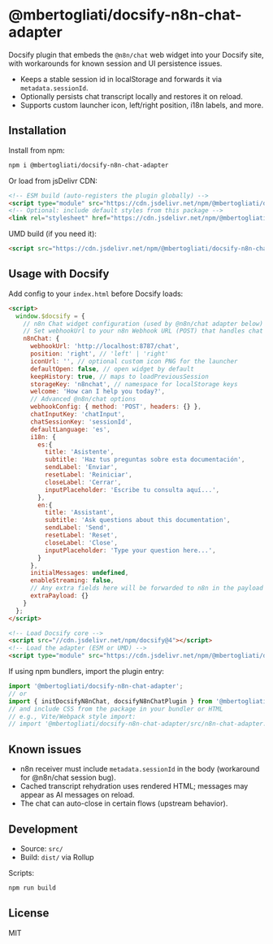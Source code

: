 # @mbertogliati/docsify-n8n-chat-adapter

Docsify plugin that embeds the `@n8n/chat` web widget into your Docsify site, with
workarounds for known session and UI persistence issues.

- Keeps a stable session id in localStorage and forwards it via `metadata.sessionId`.
- Optionally persists chat transcript locally and restores it on reload.
- Supports custom launcher icon, left/right position, i18n labels, and more.

## Installation

Install from npm:

```bash
npm i @mbertogliati/docsify-n8n-chat-adapter
```

Or load from jsDelivr CDN:

```html
<!-- ESM build (auto-registers the plugin globally) -->
<script type="module" src="https://cdn.jsdelivr.net/npm/@mbertogliati/docsify-n8n-chat-adapter/dist/index.esm.js"></script>
<!-- Optional: include default styles from this package -->
<link rel="stylesheet" href="https://cdn.jsdelivr.net/npm/@mbertogliati/docsify-n8n-chat-adapter/src/n8n-chat-adapter.css">
```

UMD build (if you need it):

```html
<script src="https://cdn.jsdelivr.net/npm/@mbertogliati/docsify-n8n-chat-adapter/dist/index.umd.min.js"></script>
```

## Usage with Docsify

Add config to your `index.html` before Docsify loads:

```html
<script>
  window.$docsify = {
    // n8n Chat widget configuration (used by @n8n/chat adapter below)
    // Set webhookUrl to your n8n Webhook URL (POST) that handles chat messages
    n8nChat: {
      webhookUrl: 'http://localhost:8787/chat',
      position: 'right', // 'left' | 'right'
      iconUrl: '', // optional custom icon PNG for the launcher
      defaultOpen: false, // open widget by default
      keepHistory: true, // maps to loadPreviousSession
      storageKey: 'n8nchat', // namespace for localStorage keys
      welcome: 'How can I help you today?',
      // Advanced @n8n/chat options
      webhookConfig: { method: 'POST', headers: {} },
      chatInputKey: 'chatInput',
      chatSessionKey: 'sessionId',
      defaultLanguage: 'es',
      i18n: {
        es:{
          title: 'Asistente',
          subtitle: 'Haz tus preguntas sobre esta documentación',
          sendLabel: 'Enviar',
          resetLabel: 'Reiniciar',
          closeLabel: 'Cerrar',
          inputPlaceholder: 'Escribe tu consulta aquí...',
        },
        en:{
          title: 'Assistant',
          subtitle: 'Ask questions about this documentation',
          sendLabel: 'Send',
          resetLabel: 'Reset',
          closeLabel: 'Close',
          inputPlaceholder: 'Type your question here...',
        }
      },
      initialMessages: undefined,
      enableStreaming: false,
      // Any extra fields here will be forwarded to n8n in the payload
      extraPayload: {}
    }
  };
</script>

<!-- Load Docsify core -->
<script src="//cdn.jsdelivr.net/npm/docsify@4"></script>
<!-- Load the adapter (ESM or UMD) -->
<script type="module" src="https://cdn.jsdelivr.net/npm/@mbertogliati/docsify-n8n-chat-adapter/dist/index.esm.js"></script>
```

If using npm bundlers, import the plugin entry:

```js
import '@mbertogliati/docsify-n8n-chat-adapter';
// or
import { initDocsifyN8nChat, docsifyN8nChatPlugin } from '@mbertogliati/docsify-n8n-chat-adapter';
// and include CSS from the package in your bundler or HTML
// e.g., Vite/Webpack style import:
// import '@mbertogliati/docsify-n8n-chat-adapter/src/n8n-chat-adapter.css';
```

## Known issues

- n8n receiver must include `metadata.sessionId` in the body (workaround for @n8n/chat session bug).
- Cached transcript rehydration uses rendered HTML; messages may appear as AI messages on reload.
- The chat can auto-close in certain flows (upstream behavior).

## Development

- Source: `src/`
- Build: `dist/` via Rollup

Scripts:

```bash
npm run build
```

## License

MIT
